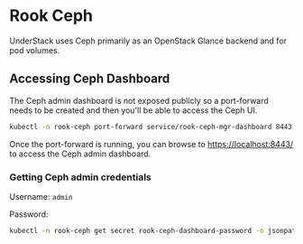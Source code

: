 # Rook Ceph

UnderStack uses Ceph primarily as an OpenStack Glance backend and for pod volumes.

## Accessing Ceph Dashboard

The Ceph admin dashboard is not exposed publicly so a port-forward needs to be
created and then you'll be able to access the Ceph UI.

``` bash
kubectl -n rook-ceph port-forward service/rook-ceph-mgr-dashboard 8443:8443
```

Once the port-forward is running, you can browse to <https://localhost:8443/> to access the Ceph admin dashboard.

### Getting Ceph admin credentials

Username: `admin`

Password:

``` bash
kubectl -n rook-ceph get secret rook-ceph-dashboard-password -o jsonpath="{.data.password}" | base64 --decode && echo
```
